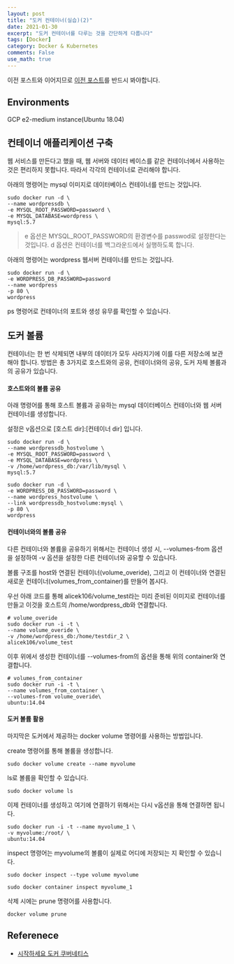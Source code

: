 ```yaml
---
layout: post
title: "도커 컨테이너(실습)(2)"
date: 2021-01-30
excerpt: "도커 컨테이너를 다루는 것을 간단하게 다룹니다"
tags: [Docker]
category: Docker & Kubernetes
comments: False
use_math: true
---
```


이전 포스트와 이어지므로 [이전 포스트](https://silverstar0727.github.io/docker%20&%20kubernetes/2021/01/30/docker_container(1)/#)를 반드시 봐야합니다.

## Environments
GCP e2-medium instance(Ubuntu 18.04)

## 컨테이너 애플리케이션 구축
웹 서비스를 만든다고 했을 때, 웹 서버와 데이터 베이스를 같은 컨테이너에서 사용하는 것은 편리하지 못합니다.
따라서 각각의 컨테이너로 관리해야 합니다.

아래의 명령어는 mysql 이미지로 데이터베이스 컨테이너를 만드는 것입니다.
~~~
sudo docker run -d \
--name wordpressdb \
-e MYSQL_ROOT_PASSWORD=password \
-e MYSQL_DATABASE=wordpress \
mysql:5.7
~~~

> e 옵션은 MYSQL_ROOT_PASSWORD의 환경변수를 passwod로 설정한다는 것입니다.
> d 옵션은 컨테이너를 백그라운드에서 실행하도록 합니다.

아래의 명령어는 wordpress 웹서버 컨테이너를 만드는 것입니다.
~~~
sudo docker run -d \
-e WORDPRESS_DB_PASSWORD=password
--name wordpress
-p 80 \
wordpress
~~~

ps 명령어로 컨테이너의 포트와 생성 유무를 확인할 수 있습니다.

## 도커 볼륨
컨테이너는 한 번 삭제되면 내부의 데이터가 모두 사라지기에 이를 다른 저장소에 보관해야 합니다. 방법은 총 3가지로 호스트와의 공유, 컨테이너와의 공유, 도커 자체 볼륨과의 공유가 있습니다.
#### 호스트와의 볼륨 공유

아래 명령어를 통해 호스트 볼륨과 공유하는 mysql 데이터베이스 컨테이너와 웹 서버 컨테이너를 생성합니다.

설정은 v옵션으로 [호스트 dir]:[컨테이너 dir] 입니다.
~~~
sudo docker run -d \
--name wordpressdb_hostvolume \
-e MYSQL_ROOT_PASSWORD=password \
-e MYSQL_DATABASE=wordpress \
-v /home/wordpress_db:/var/lib/mysql \
mysql:5.7
~~~

~~~
sudo docker run -d \
-e WORDPRESS_DB_PASSWORD=password \
--name wordpress_hostvolume \
--link wordpressdb_hostvolume:mysql \
-p 80 \
wordpress
~~~

#### 컨테이너와의 볼륨 공유
다른 컨테이너와 볼륨을 공유하기 위해서는 컨테이너 생성 시, --volumes-from 옵션을 설정하여 -v 옵션을 설정한 다른 컨테이너와 공유할 수 있습니다.

볼륨 구조를 host와 연결된 컨테이너(volume_overide), 그리고 이 컨테이너와 연결된 새로운 컨테이너(volumes_from_container)를 만들어 봅시다.

우선 아래 코드를 통해 alicek106/volume_test라는 미리 준비된 이미지로 컨테이너를 만들고 이것을 호스트의 /home/wordpress_db와 연결합니다.
~~~
# volume_overide
sudo docker run -i -t \
--name volume_overide \
-v /home/wordpress_db:/home/testdir_2 \
alicek106/volume_test
~~~

이후 위에서 생성한 컨테이너를 --volumes-from의 옵션을 통해 위의 container와 연결합니다.
~~~
# volumes_from_container
sudo docker run -i -t \
--name volumes_from_container \
--volumes-from volume_overide\
ubuntu:14.04
~~~

#### 도커 볼륨 활용
마지막은 도커에서 제공하는 docker volume 명령어를 사용하는 방법입니다. 

create 명령어를 통해 볼륨을 생성합니다.
~~~
sudo docker volume create --name myvolume
~~~

ls로 볼륨을 확인할 수 있습니다.
~~~
sudo docker volume ls
~~~

이제 컨테이너를 생성하고 여기에 연결하기 위해서는 다시 v옵션을 통해 연결하면 됩니다.
~~~
sudo docker run -i -t --name myvolume_1 \
-v myvolume:/root/ \
ubuntu:14.04
~~~

inspect 명령어는 myvolume의 볼륨이 실제로 어디에 저장되는 지 확인할 수 있습니다.
~~~
sudo docker inspect --type volume myvolume
~~~

~~~
sudo docker container inspect myvolume_1
~~~

삭제 시에는 prune 명령어를 사용합니다.
~~~
docker volume prune
~~~

## Referenece
* [시작하세요 도커 쿠버네티스](http://www.yes24.com/Product/Goods/93765519)
